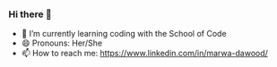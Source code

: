 ### Hi there 👋

- 🌱 I’m currently learning coding with the School of Code 
- 😄 Pronouns: Her/She
- 📫 How to reach me: https://www.linkedin.com/in/marwa-dawood/
<!--
**MarwaDawood/MarwaDawood** is a ✨ _special_ ✨ repository because its `README.md` (this file) appears on your GitHub profile.

Here are some ideas to get you started:

- 🔭 I’m currently working on ...
- 🌱 I’m currently learning coding with the School of Code 
- 👯 I’m looking to collaborate on ...
- 🤔 I’m looking for help with ...
- 💬 Ask me about ...
- 📫 How to reach me: ...
- 😄 Pronouns: Her/She
- ⚡ Fun fact: ...
-->

